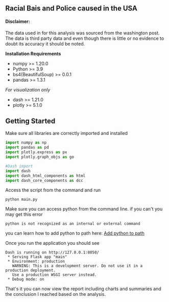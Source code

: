 ## Racial Bais and Police caused in the USA

#### Disclaimer:
The data used in for this analysis was sourced from the
washington post. The data is third party data and even though
there is little or no evidence to doubt its accuracy it should be noted.

**Installation Requirements**
- numpy >= 1.20.0
- Python >= 3.9
- bs4(BeautifulSoup) >= 0.0.1
- pandas >= 1.3.1

*For visualization only*
- dash >= 1.21.0
- plotly >= 5.1.0

## Getting Started
Make sure all libraries are correctly imported and 
installed
```python
import numpy as np
import pandas as pd
import plotly.express as px
import plotly.graph_objs as go

#Dash import
import dash
import dash_html_components as html
import dash_core_components as dcc


```
Access the script from the command and run
```commandline
python main.py
```
Make sure you can access python from the command line. if you can't
you may get this error 
```commandline
python is not recognized as an internal or external command
```
you can learn how to add python to path here:
[Add python to path]("https://www.pythoncentral.io/add-python-to-path-python-is-not-recognized-as-an-internal-or-external-command/")

Once you run the application you should see 
```commandline
Dash is running on http://127.0.0.1:8050/
 * Serving Flask app "main" 
 * Environment: production
   WARNING: This is a development server. Do not use it in a production deployment.
   Use a production WSGI server instead.
 * Debug mode: on

```

That's it you can now view the report including charts
and summaries and the conclusion I reached based on the analysis.